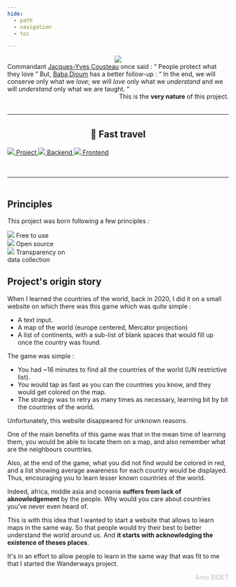 ```yaml
---
hide:
  - path
  - navigation
  - toc

---
```

# Wanderways
<style>#wanderways{display:none;}</style>

<div style="display:flex; justify-content:center;">
  <a href="https://wanderways.io" target="_blank" id="wanderways-access-button">
    <img src="/assets/logo_with_brand.png">
  </a>
</div>

<section id="quote">
  Commandant <a href="https://en.wikipedia.org/wiki/Jacques_Cousteau">Jacques-Yves Cousteau</a> once said :
  <q>
    People protect what they love
  </q>
  But, <a href="https://en.wikipedia.org/wiki/Baba_Dioum">Baba Dioum</a> has a better follow-up :
  <q>
    In the end, we will conserve only what we <i>love</i>; we will <i>love</i> only what we <i>understand</i> and we will <i>understand</i> only what we are taught.
  </q>
  <span style="text-align:right;display:block;">
    This is the <strong>very nature</strong> of this project.
  </span>
</section>

<hr style="margin:2rem 0;">

<h2 style="text-align:center;"> 🚀 Fast travel </h2>
<nav class="home-section-container">
  <a href="/project">
    <img src="/assets/project.svg">
    Project
  </a>
  <a href="/backend">
    <img src="/assets/backend.svg">
    Backend
  </a>
  <a href="/frontend/">
    <img src="/assets/frontend.svg">
    Frontend
  </a>
</nav>

<style>
  path {
    stroke-dasharray: 100;
    animation: dash 5s linear;
  }
  
  @keyframes dash {
    to {
      stroke-dashoffset: 1000;
    }
  }
</style>

<hr style="margin:3rem 0;">

## Principles

This project was born following a few principles :

<div id="motto-container">
  <div class="motto">
    <img src="/assets/free.png">
    <span>Free to use</span>
  </div>
  <div class="motto">
    <img src="/assets/open_source.png">
    <span>Open source</span>
  </div>
  <div class="motto">
    <img src="/assets/transparency.png">
    <span>Transparency on<br>data collection</span>
  </div>
</div>


## Project's origin story

When I learned the countries of the world, back in 2020, I did it on a small website on which there was this game which was quite simple :

- A text input.
- A map of the world (europe centered, Mercator projection)
- A list of continents, with a sub-list of blank spaces that would fill up once the country was found.

The game was simple :

- You had ~16 minutes to find all the countries of the world (UN restrictive list).
- You would tap as fast as you can the countries you know, and they would get colored on the map.
- The strategy was to retry as many times as necessary, learning bit by bit the countries of the world. 

Unfortunately, this website disappeared for unknown reasons.

One of the main benefits of this game was that in the mean time of learning them, you would be able to locate them on a map, and also remember what are the neighbours countries.

Also, at the end of the game, what you did not find would be colored in red, and a list showing average awareness for each country would be displayed. Thus, encouraging you to learn lesser known countries of the world.

Indeed, africa, middle asia and oceania <strong>suffers from lack of aknowledgement</strong> by the people. Why would you care about countries you've never even heard of.

This is with this idea that I wanted to start a website that allows to learn maps in the same way. So that people would try their best to better understand the world around us. And <strong>it starts with acknowledging the existence of theses places</strong>.

It's in an effort to allow people to learn in the same way that was fit to me that I started the Wanderways project.

<p style="color:#88888888; text-align:right;">Arno BIDET</p>

